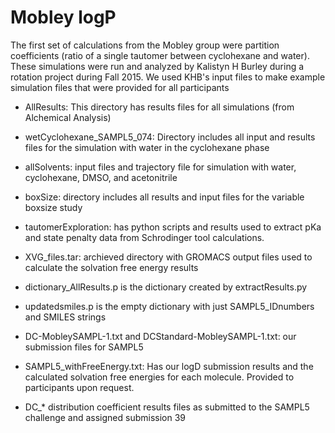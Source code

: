 # Mobley logP

The first set of calculations from the Mobley group were partition coefficients (ratio of a single tautomer between cyclohexane and water). These simulations were run and analyzed by Kalistyn H Burley during a rotation project during Fall 2015. 
We used KHB's input files to make example simulation files that were provided for all participants


* AllResults: This directory has results files for all simulations (from Alchemical Analysis)  
* wetCyclohexane_SAMPL5_074: Directory includes all input and results files for the simulation with water in the cyclohexane phase
* allSolvents: input files and trajectory file for simulation with water, cyclohexane, DMSO, and acetonitrile
* boxSize: directory includes all results and input files for the variable boxsize study
* tautomerExploration: has python scripts and results used to extract pKa and state penalty data from Schrodinger tool calculations. 

* XVG_files.tar: archieved directory with GROMACS output files used to calculate the solvation free energy results

* dictionary_AllResults.p is the dictionary created by extractResults.py
* updatedsmiles.p is the empty dictionary with just SAMPL5_IDnumbers and SMILES strings
* DC-MobleySAMPL-1.txt and DCStandard-MobleySAMPL-1.txt: our submission files for SAMPL5
* SAMPL5_withFreeEnergy.txt: Has our logD submission results and the calculated solvation free energies for each molecule. Provided to participants upon request. 
* DC_* distribution coefficient results files as submitted to the SAMPL5 challenge and assigned submission 39
